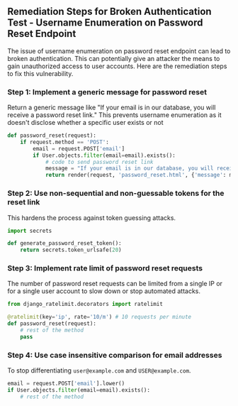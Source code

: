 

## Remediation Steps for Broken Authentication Test - Username Enumeration on Password Reset Endpoint

The issue of username enumeration on password reset endpoint can lead to broken authentication. This can potentially give an attacker the means to gain unauthorized access to user accounts. Here are the remediation steps to fix this vulnerability.

### Step 1: Implement a generic message for password reset
Return a generic message like "If your email is in our database, you will receive a password reset link." This prevents username enumeration as it doesn't disclose whether a specific user exists or not

```python
def password_reset(request):
    if request.method == 'POST':
        email = request.POST['email']
        if User.objects.filter(email=email).exists():
            # code to send password reset link
            message = "If your email is in our database, you will receive a password reset link."
            return render(request, 'password_reset.html', {'message': message})
```

### Step 2: Use non-sequential and non-guessable tokens for the reset link
This hardens the process against token guessing attacks.

```python
import secrets

def generate_password_reset_token():
    return secrets.token_urlsafe(20)
```

### Step 3: Implement rate limit of password reset requests
The number of password reset requests can be limited from a single IP or for a single user account to slow down or stop automated attacks.

```python
from django_ratelimit.decorators import ratelimit

@ratelimit(key='ip', rate='10/m') # 10 requests per minute
def password_reset(request):
    # rest of the method
    pass
```

### Step 4: Use case insensitive comparison for email addresses
To stop differentiating `user@example.com` and `USER@example.com`.

```python
email = request.POST['email'].lower()
if User.objects.filter(email=email).exists():
    # rest of the method
```